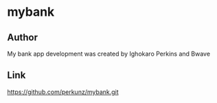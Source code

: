 # mybank

## Author
My bank app development was created by Ighokaro Perkins and Bwave

## Link

https://github.com/perkunz/mybank.git
